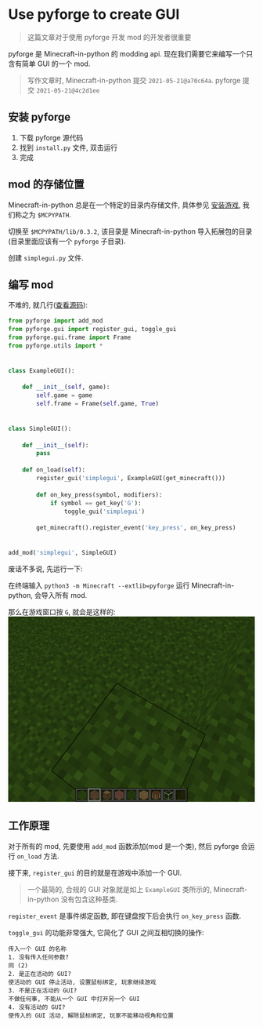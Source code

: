 # Use pyforge to create GUI
> 这篇文章对于使用 pyforge 开发 mod 的开发者很重要

pyforge 是 Minecraft-in-python 的 modding api. 现在我们需要它来编写一个只含有简单 GUI 的一个 mod.
> 写作文章时, Minecraft-in-python 提交 `2021-05-21@a70c64a`. pyforge 提交 `2021-05-21@4c2d1ee`

## 安装 pyforge
1. 下载 pyforge 源代码
2. 找到 `install.py` 文件, 双击运行
3. 完成

## mod 的存储位置
Minecraft-in-python 总是在一个特定的目录内存储文件,
具体参见 [安装游戏](https://minecraft-in-python.github.io/docs/install-game/), 我们称之为 `$MCPYPATH`.

切换至 `$MCPYPATH/lib/0.3.2`, 该目录是 Minecraft-in-python 导入拓展包的目录(目录里面应该有一个 `pyforge` 子目录).

创建 `simplegui.py` 文件.

## 编写 mod
不难的, 就几行([查看源码](source/code/simplegui.py)):
```python
from pyforge import add_mod
from pyforge.gui import register_gui, toggle_gui
from pyforge.gui.frame import Frame
from pyforge.utils import *


class ExampleGUI():

    def __init__(self, game):
        self.game = game
        self.frame = Frame(self.game, True)


class SimpleGUI():

    def __init__(self):
        pass

    def on_load(self):
        register_gui('simplegui', ExampleGUI(get_minecraft()))

        def on_key_press(symbol, modifiers):
            if symbol == get_key('G'):
                toggle_gui('simplegui')

        get_minecraft().register_event('key_press', on_key_press)


add_mod('simplegui', SimpleGUI)
```
废话不多说, 先运行一下:

在终端输入 `python3 -m Minecraft --extlib=pyforge` 运行 Minecraft-in-python, 会导入所有 mod.

那么在游戏窗口按 `G`, 就会是这样的:
![simplegui demo](source/image/article-2021-05-09-1.png)

## 工作原理
对于所有的 mod, 先要使用 `add_mod` 函数添加(mod 是一个类), 然后 pyforge 会运行 `on_load` 方法.

接下来, `register_gui` 的目的就是在游戏中添加一个 GUI.
> 一个最简的, 合规的 GUI 对象就是如上 `ExampleGUI` 类所示的, Minecraft-in-python 没有包含这种基类.

`register_event` 是事件绑定函数, 即在键盘按下后会执行 `on_key_press` 函数.

`toggle_gui` 的功能非常强大, 它简化了 GUI 之间互相切换的操作:
```
传入一个 GUI 的名称
1. 没有传入任何参数?
同 (2)
2. 是正在活动的 GUI?
使活动的 GUI 停止活动, 设置鼠标绑定, 玩家继续游戏
3. 不是正在活动的 GUI?
不做任何事, 不能从一个 GUI 中打开另一个 GUI
4. 没有活动的 GUI?
使传入的 GUI 活动, 解除鼠标绑定, 玩家不能移动视角和位置
```
